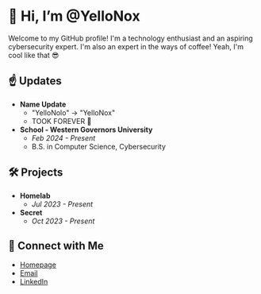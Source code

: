 # 👋 Hi, I’m @YelloNox
  
Welcome to my GitHub profile! I'm a technology enthusiast and an aspiring cybersecurity expert. I'm also an expert in the ways of coffee! Yeah, I'm cool like that 😎

## ☝️ Updates

- **Name Update**
  - "YelloNolo" -> "YelloNox"
  - TOOK FOREVER 🥲
- **School - Western Governors University**
  - *Feb 2024 - Present*
  - B.S. in Computer Science, Cybersecurity

## 🛠️ Projects
- **Homelab**
  - *Jul 2023 - Present*
- **Secret**
  - *Oct 2023 - Present*

## 📧 Connect with Me
- [Homepage](https://www.yello.page/)
- [Email](mailto:amurphy@yello.page?subject=From%20GitHub)
- [LinkedIn](https://www.linkedin.com/in/alecmurp)
